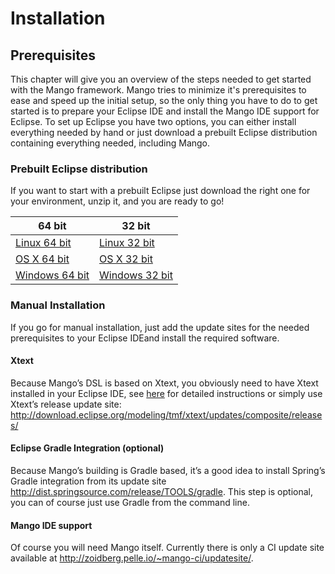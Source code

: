# Installation

## Prerequisites

This chapter will give you an overview of the steps needed to get started with the Mango framework.
Mango tries to minimize it's prerequisites to ease and speed up the initial setup, so the only thing you have to do to get started is to prepare your Eclipse IDE and install the Mango IDE support for Eclipse.
To set up Eclipse you have two options, you can either install everything needed by hand or just download a prebuilt Eclipse distribution containing everything needed, including Mango.

### Prebuilt Eclipse distribution
If you want to start with a prebuilt Eclipse just download the right one for your environment, unzip it, and you are ready to go!

| 64 bit | 32 bit |
| -- | -- |
| [Linux 64 bit](http://zoidberg.pelle.io/jenkins/job/mango-ci-eclipse-distributions/lastSuccessfulBuild/artifact/mango-eclipse-linux-gtk-x86_64.tar.gz) | [Linux 32 bit](http://zoidberg.pelle.io/jenkins/job/mango-ci-eclipse-distributions/lastSuccessfulBuild/artifact/mango-eclipse-linux-gtk-x86.tar.gz) |
| [OS X 64 bit](http://zoidberg.pelle.io/jenkins/job/mango-ci-eclipse-distributions/lastSuccessfulBuild/artifact/mango-eclipse-macosx-cocoa-x86_64.tar.gz) | [OS X 32 bit](http://zoidberg.pelle.io/jenkins/job/mango-ci-eclipse-distributions/lastSuccessfulBuild/artifact/mango-eclipse-macosx-cocoa-x86.tar.gz) |
| [Windows 64 bit](http://zoidberg.pelle.io/jenkins/job/mango-ci-eclipse-distributions/lastSuccessfulBuild/artifact/mango-eclipse-win32-x86_64.zip) | [Windows 32 bit](http://zoidberg.pelle.io/jenkins/job/mango-ci-eclipse-distributions/lastSuccessfulBuild/artifact/mango-eclipse-win32-x86.zip)


### Manual Installation

If you go for manual installation, just add the update sites for the needed prerequisites to your Eclipse IDEand install the required software.

#### Xtext

Because Mango’s DSL is based on Xtext, you obviously need to have Xtext installed in your Eclipse IDE, see [here](http://www.eclipse.org/Xtext/download.html) for detailed instructions or simply use Xtext’s release update site: http://download.eclipse.org/modeling/tmf/xtext/updates/composite/releases/

#### Eclipse Gradle Integration (optional)

Because Mango’s building is Gradle based, it’s a good idea to install Spring’s Gradle integration from its update site http://dist.springsource.com/release/TOOLS/gradle. This step is optional, you can of course just use Gradle from the command line.

#### Mango IDE support

Of course you will need Mango itself. Currently there is only a CI update site available at http://zoidberg.pelle.io/~mango-ci/updatesite/.
